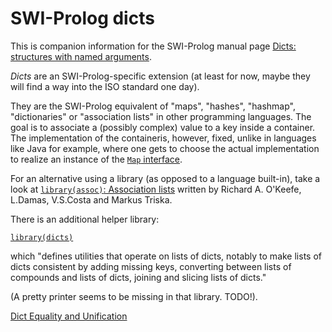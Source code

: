 # SWI-Prolog dicts

This is companion information for the SWI-Prolog manual page [Dicts: structures with named arguments](https://eu.swi-prolog.org/pldoc/man?section=bidicts).

_Dicts_ are an SWI-Prolog-specific extension (at least for now, maybe they will find a way into the ISO standard one day).

They are the SWI-Prolog equivalent of "maps", "hashes", "hashmap", "dictionaries" or "association lists" in other programming languages.
The goal is to associate a (possibly complex) value to a key inside a container. The implementation of the containeris, however, fixed,
unlike in languages like Java for example, where one gets to choose the actual implementation to realize an instance of the
[`Map` interface](https://docs.oracle.com/en/java/javase/14/docs/api/java.base/java/util/Map.html).

For an alternative using a library (as opposed to a language built-in), take a look at
[`library(assoc)`: Association lists](https://eu.swi-prolog.org/pldoc/man?section=assoc)
written by Richard A. O'Keefe, L.Damas, V.S.Costa and Markus Triska.

There is an additional helper library:

[`library(dicts)`](https://eu.swi-prolog.org/pldoc/man?section=dicts) 

which "defines utilities that operate on lists of dicts, notably to make lists of dicts consistent by adding missing keys,
converting between lists of compounds and lists of dicts, joining and slicing lists of dicts."

(A pretty printer seems to be missing in that library. TODO!).

[Dict Equality and Unification](equality_and_unification.md)
